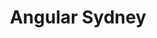 ---
title: Angular Sydney
description: "Originally a place for people interested in Angular in Sydney. Today a big hub for web developers, backend and frontend. In this session we will be covering all new predictions features around text: translate, text to speech, speech to text and detect language in the context of a Zombie apocalypse!"
href: https://www.meetup.com/ng-sydney
avatar: ./banner.png
attendantIds:
  - gerard-sans
country: Australia
city: Sydney
---